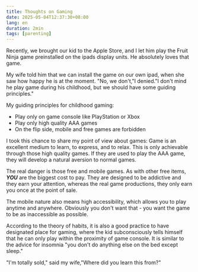 ```yaml
---
title: Thoughts on Gaming
date: 2025-05-04T12:37:30+08:00
lang: en
duration: 2min
tags: [parenting]
---
```


Recently, we brought our kid to the Apple Store, and I let him play the Fruit Ninja game preinstalled on the ipads display units. He absolutely loves that game.

My wife told him that we can install the game on our own ipad, when she saw how happy he is at the moment. "No, we don't,"I denied."I don't mind he play game during his childhood, but we should have some guiding principles."

My guiding principles for childhood gaming:

- Play only on game console like PlayStation or Xbox
- Play only high quality AAA games
- On the flip side, mobile and free games are forbidden

I took this chance to share my point of view about games: Game is an excellent medium to learn, to express, and to relax. This is only achievable through those high quality games. If they are used to play the AAA game, they will develop a natural aversion to normal games.

The real danger is those free and mobile games. As with other free items, **_YOU_** are the biggest cost to pay. They are designed to be addictive and they earn your attention, whereas the real game productions, they only earn you once at the point of sale.

The mobile nature also means high accessibility, which allows you to play anytime and anywhere. Obviously you don't want that - you want the game to be as inaccessible as possible.

According to the theory of habits, it is also a good practice to have designated place for gaming, where the kid subconsciously tells himself that he can only play within the proximity of game console. It is similar to the advice for insomnia "you don't do anything else on the bed except sleep."

"I'm totally sold," said my wife,"Where did you learn this from?"
